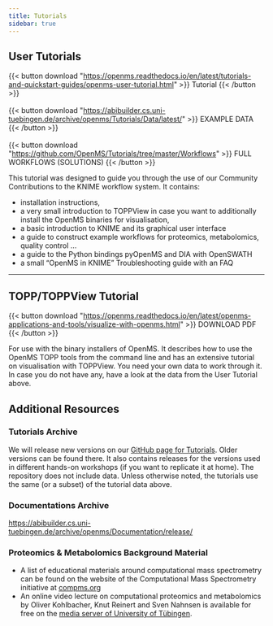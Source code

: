 ```yaml
---
title: Tutorials
sidebar: true
---
```


## User Tutorials

{{< button download "https://openms.readthedocs.io/en/latest/tutorials-and-quickstart-guides/openms-user-tutorial.html" >}}
Tutorial
{{< /button >}}
<br><br>
{{< button download "https://abibuilder.cs.uni-tuebingen.de/archive/openms/Tutorials/Data/latest/" >}}
EXAMPLE DATA
{{< /button >}}
<br><br>
{{< button download "https://github.com/OpenMS/Tutorials/tree/master/Workflows" >}}
FULL WORKFLOWS (SOLUTIONS)
{{< /button >}}

This tutorial was designed to guide you through the use of our Community Contributions to the KNIME workflow system. It contains:

- installation instructions,
- a very small introduction to TOPPView in case you want to additionally install the OpenMS binaries for visualisation,
- a basic introduction to KNIME and its graphical user interface
- a guide to construct example workflows for proteomics, metabolomics, quality control …
- a guide to the Python bindings pyOpenMS and DIA with OpenSWATH
- a small “OpenMS in KNIME” Troubleshooting guide with an FAQ

***

## TOPP/TOPPView Tutorial

{{< button download "https://openms.readthedocs.io/en/latest/openms-applications-and-tools/visualize-with-openms.html" >}}
DOWNLOAD PDF
{{< /button >}}

For use with the binary installers of OpenMS. It describes how to use the OpenMS TOPP tools from the command line and has an extensive tutorial on visualisation with TOPPView. You need your own data to work through it. In case you do not have any, have a look at the data from the User Tutorial above.

## Additional Resources

### Tutorials Archive
We will release new versions on our [GitHub page for Tutorials](https://github.com/OpenMS/Tutorials/releases). Older versions can be found there. It also contains releases for the versions used in different hands-on workshops (if you want to replicate it at home). The repository does not include data. Unless otherwise noted, the tutorials use the same (or a subset) of the tutorial data above.

### Documentations Archive
https://abibuilder.cs.uni-tuebingen.de/archive/openms/Documentation/release/

### Proteomics & Metabolomics Background Material
- A list of educational materials around computational mass spectrometry can be found on the website of the Computational Mass Spectrometry initiative at [compms.org](http://www.compms.org/educational-materials)
- An online video lecture on computational proteomics and metabolomics by Oliver Kohlbacher, Knut Reinert and Sven Nahnsen is available for free on the [media server of University of Tübingen](http://timms.uni-tuebingen.de/List/List?id=UT_201%5B45%5D_____00%5B12%5D_cpm_000_&Headline=Computational%20Proteomics%20and%20Metabolomics).
